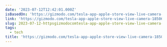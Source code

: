 ```yaml
---
date: '2023-07-12T12:42:01.000Z'
isBasedOn: 'https://gizmodo.com/tesla-app-apple-store-view-live-camera-1850628265'
link: 'https://gizmodo.com/tesla-app-apple-store-view-live-camera-1850628265'
slug: 2023-07-12-httpsgizmodocomtesla-app-apple-store-view-live-camera-1850628265
tags:
  - tech
title: 'https://gizmodo.com/tesla-app-apple-store-view-live-camera-1850628265'
---
```


